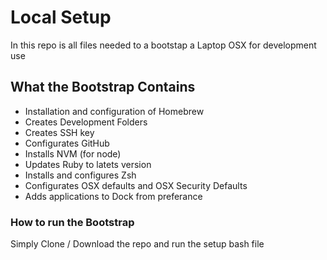 # Local Setup

In this repo is all files needed to a bootstap a Laptop OSX for development use

## What the Bootstrap Contains

* Installation and configuration of Homebrew
* Creates Development Folders
* Creates SSH key
* Configurates GitHub
* Installs NVM (for node)
* Updates Ruby to latets version
* Installs and configures Zsh
* Configurates OSX defaults and OSX Security Defaults
* Adds applications to Dock from preferance

### How to run the Bootstrap

Simply Clone / Download the repo and run the setup bash file